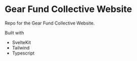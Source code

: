 # Gear Fund Collective Website

Repo for the Gear Fund Collective Website.

Built with

- SvelteKit
- Tailwind
- Typescript
